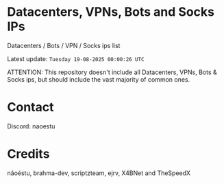 # Datacenters, VPNs, Bots and Socks IPs
 
Datacenters / Bots / VPN / Socks ips list

Latest update: `Tuesday 19-08-2025 00:00:26 UTC` 

ATTENTION: This repository doesn't include all Datacenters, VPNs, Bots & Socks ips, 
but should include the vast majority of common ones.

# Contact
Discord: naoestu

# Credits
nãoéstu, brahma-dev, scriptzteam, ejrv, X4BNet and TheSpeedX
